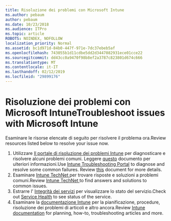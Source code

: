 ```yaml
---
title: Risoluzione dei problemi con Microsoft Intune
ms.author: pebaum
author: pebaum
ms.date: 10/23/2018
ms.audience: ITPro
ms.topic: article
ROBOTS: NOINDEX, NOFOLLOW
localization_priority: Normal
ms.assetid: bc1d971d-84b0-447f-971e-7dc37ebeb5af
ms.openlocfilehash: 743055b1d11cdbe5dd2d3447082931ece01cce22
ms.sourcegitcommit: dd43cc0a9470f98b8ef2a3787c823801d674c666
ms.translationtype: MT
ms.contentlocale: it-IT
ms.lasthandoff: 02/12/2019
ms.locfileid: "29899176"
---
```

# <a name="troubleshoot-issues-with-microsoft-intune"></a><span data-ttu-id="4c1e7-102">Risoluzione dei problemi con Microsoft Intune</span><span class="sxs-lookup"><span data-stu-id="4c1e7-102">Troubleshoot issues with Microsoft Intune</span></span>

<span data-ttu-id="4c1e7-103">Esaminare le risorse elencate di seguito per risolvere il problema ora.</span><span class="sxs-lookup"><span data-stu-id="4c1e7-103">Review resources listed below to resolve your issue now.</span></span>
  
1. <span data-ttu-id="4c1e7-p101">Utilizzare [Il portale di risoluzione dei problemi Intune](https://devicemanagement.microsoft.com/#blade/Microsoft_Intune_DeviceSettings/TroubleshootBlade) per diagnosticare e risolvere alcuni problemi comuni. Leggere [questo](https://docs.microsoft.com/intune/help-desk-operators) documento per ulteriori informazioni.</span><span class="sxs-lookup"><span data-stu-id="4c1e7-p101">Use [Intune Troubleshooting Portal](https://devicemanagement.microsoft.com/#blade/Microsoft_Intune_DeviceSettings/TroubleshootBlade) to diagnose and resolve some common failures. Review [this](https://docs.microsoft.com/intune/help-desk-operators) document for more details.</span></span>  
2. <span data-ttu-id="4c1e7-106">Esaminare [Intune TechNet ](https://social.technet.microsoft.com/forums/home?forum=microsoftintuneprod)per trovare risposte e soluzioni a problemi comuni.</span><span class="sxs-lookup"><span data-stu-id="4c1e7-106">Review [Intune TechNet ](https://social.technet.microsoft.com/forums/home?forum=microsoftintuneprod)to find answers and solutions to common issues.</span></span>  
3. <span data-ttu-id="4c1e7-107">Estrarre l' [Integrità dei servizi](https://portal.office.com/AdminPortal/Home#/servicehealth) per visualizzare lo stato del servizio.</span><span class="sxs-lookup"><span data-stu-id="4c1e7-107">Check out [Service Health](https://portal.office.com/AdminPortal/Home#/servicehealth) to see status of the service.</span></span>   
4. <span data-ttu-id="4c1e7-108">Esaminare la [documentazione Intune](https://docs.microsoft.com/intune/) per la pianificazione, procedure, risoluzione dei problemi di articoli e altro ancora.</span><span class="sxs-lookup"><span data-stu-id="4c1e7-108">Review [Intune documentation](https://docs.microsoft.com/intune/) for planning, how-to, troubleshooting articles and more.</span></span> 